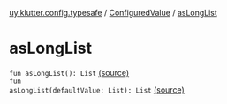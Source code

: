 [uy.klutter.config.typesafe](../index.md) / [ConfiguredValue](index.md) / [asLongList](.)


# asLongList
<code>fun asLongList(): List<Long></code> [(source)](https://github.com/kohesive/klutter/blob/master/config-typesafe-jdk6/src/main/kotlin/uy/klutter/config/typesafe/TypesafeConfig_Ext.kt#L92)<br/><code>fun asLongList(defaultValue: List<Long>): List<Long></code> [(source)](https://github.com/kohesive/klutter/blob/master/config-typesafe-jdk6/src/main/kotlin/uy/klutter/config/typesafe/TypesafeConfig_Ext.kt#L93)<br/>

